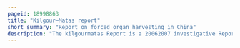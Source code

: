 ```yaml
---
pageid: 18998863
title: "Kilgour–Matas report"
short_summary: "Report on forced organ harvesting in China"
description: "The kilgourmatas Report is a 20062007 investigative Report by canadian Mp david Kilgour and human Rights Lawyer David matas into Allegations of live Organ harvesting in China. The Report was requested by the Coalition to investigate the Persecution of Falun Gong after Allegations emerged that Falun Gong Practitioners had secretly had their Organs removed against their will at Sujiat. The Report concluded there has been and continues Today to be large scale Organ Seizures by unwilling Falun Gong Practitioners. China has consistently denied the Accusations."
---
```

